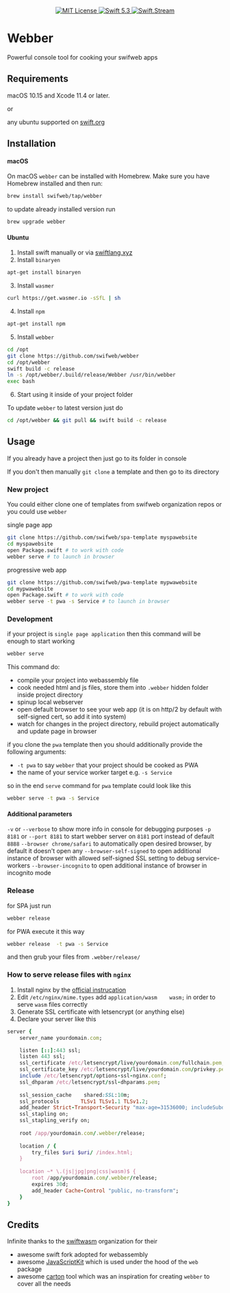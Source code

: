 <p align="center">
    <a href="LICENSE">
        <img src="https://img.shields.io/badge/license-MIT-brightgreen.svg" alt="MIT License">
    </a>
    <a href="https://swift.org">
        <img src="https://img.shields.io/badge/swift-5.3-brightgreen.svg" alt="Swift 5.3">
    </a>
    <a href="https://discord.gg/q5wCPYv">
        <img src="https://img.shields.io/discord/612561840765141005" alt="Swift.Stream">
    </a>
</p>


# Webber

Powerful console tool for cooking your swifweb apps

## Requirements

macOS 10.15 and Xcode 11.4 or later.

or 

any ubuntu supported on [swift.org](https://swift.org/)

## Installation

#### macOS

On macOS `webber` can be installed with Homebrew. Make sure you have Homebrew installed and then run:

```bash
brew install swifweb/tap/webber
```

to update already installed version run

```bash
brew upgrade webber
```

#### Ubuntu

1. Install swift manually or via [swiftlang.xyz](https://www.swiftlang.xyz)
2. Install `binaryen`
```bash
apt-get install binaryen
```
3. Install `wasmer`
```bash
curl https://get.wasmer.io -sSfL | sh
```
4. Install `npm`
```bash
apt-get install npm
```
5. Install `webber`
```bash
cd /opt
git clone https://github.com/swifweb/webber
cd /opt/webber
swift build -c release
ln -s /opt/webber/.build/release/Webber /usr/bin/webber
exec bash
```
6. Start using it inside of your project folder

To update `webber` to latest version just do
```bash
cd /opt/webber && git pull && swift build -c release
```

## Usage

If you already have a project then just go to its folder in console

If you don't then manually `git clone` a template and then go to its directory

### New project

You could either clone one of templates from swifweb organization repos or you could use `webber`

single page app
```bash
git clone https://github.com/swifweb/spa-template myspawebsite
cd myspawebsite
open Package.swift # to work with code
webber serve # to launch in browser
```

progressive web app
```bash
git clone https://github.com/swifweb/pwa-template mypwawebsite
cd mypwawebsite
open Package.swift # to work with code
webber serve -t pwa -s Service # to launch in browser
```

### Development

if your project is `single page application` then this command will be enough to start working

```bash
webber serve 
```

This command do:
- compile your project into webassembly file
- cook needed html and js files, store them into `.webber` hidden folder inside project directory
- spinup local webserver
- open default browser to see your web app (it is on http/2 by default with self-signed cert, so add it into system)
- watch for changes in the project directory, rebuild project automatically and update page in browser

if you clone the `pwa` template then you should additionally provide the following arguments:
- `-t pwa` to say `webber` that your project should be cooked as PWA
- the name of your service worker target e.g. `-s Service`

so in the end `serve` command for `pwa` template could look like this

```bash
webber serve -t pwa -s Service
```

#### Additional parameters

`-v` or `--verbose` to show more info in console for debugging purposes
`-p 8181` or `--port 8181` to start webber server on `8181` port instead of default `8888`
`--browser chrome/safari` to automatically open desired browser, by default it doesn't open any
`--browser-self-signed` to open additional instance of browser with allowed self-signed SSL setting to debug service-workers
`--browser-incognito` to open additional instance of browser in incognito mode

### Release

for SPA just run

```bash
webber release
```

for PWA execute it this way

```bash
webber release  -t pwa -s Service
```

and then grub your files from `.webber/release/`

### How to serve release files with `nginx`

1. Install nginx by the [official instrucation](https://www.nginx.com/resources/wiki/start/topics/tutorials/install/)
2. Edit `/etc/nginx/mime.types` add `application/wasm    wasm;` in order to serve `wasm` files correctly
3. Generate SSL certificate with letsencrypt (or anything else)
4. Declare your server like this
```ruby
server {
    server_name yourdomain.com;

    listen [::]:443 ssl;
    listen 443 ssl;
    ssl_certificate /etc/letsencrypt/live/yourdomain.com/fullchain.pem;
    ssl_certificate_key /etc/letsencrypt/live/yourdomain.com/privkey.pem;
    include /etc/letsencrypt/options-ssl-nginx.conf;
    ssl_dhparam /etc/letsencrypt/ssl-dhparams.pem;
    
    ssl_session_cache    shared:SSL:10m;
    ssl_protocols       TLSv1 TLSv1.1 TLSv1.2;
    add_header Strict-Transport-Security "max-age=31536000; includeSubdomains;";
    ssl_stapling on;
    ssl_stapling_verify on;
    
    root /app/yourdomain.com/.webber/release;
    
    location / {
        try_files $uri $uri/ /index.html;
    }
 	
    location ~* \.(js|jpg|png|css|wasm)$ {
        root /app/yourdomain.com/.webber/release;
        expires 30d;
        add_header Cache-Control "public, no-transform";
    }
}
```

## Credits

Infinite thanks to the [swiftwasm](https://github.com/swiftwasm) organization for their
- awesome swift fork adopted for webassembly
- awesome [JavaScriptKit](https://github.com/swiftwasm/JavaScriptKit) which is used under the hood of the `web` package
- awesome [carton](https://github.com/swiftwasm/carton) tool which was an inspiration for creating `webber` to cover all the needs
